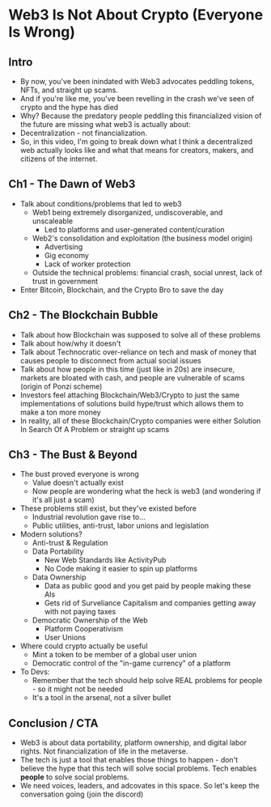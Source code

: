 # Web3 Is Not About Crypto (Everyone Is Wrong)
## Intro
- By now, you've been inindated with Web3 advocates peddling tokens, NFTs, and straight up scams.
- And if you're like me, you've been revelling in the crash we've seen of crypto and the hype has died
- Why? Because the predatory people peddling this financialized vision of the future are missing what web3 is actually about:
- Decentralization - not financialization.
- So, in this video, I'm going to break down what I think a decentralized web actually looks like and what that means for creators, makers, and citizens of the internet.

## Ch1 - The Dawn of Web3
- Talk about conditions/problems that led to web3
	- Web1 being extremely disorganized, undiscoverable, and unscaleable
		- Led to platforms and user-generated content/curation
	- Web2's consolidation and exploitation (the business model origin)
		- Advertising
		- Gig economy
		- Lack of worker protection
	- Outside the technical problems: financial crash, social unrest, lack of trust in government
- Enter Bitcoin, Blockchain, and the Crypto Bro to save the day

## Ch2 - The Blockchain Bubble
- Talk about how Blockchain was supposed to solve all of these problems
- Talk about how/why it doesn't
- Talk about Technocratic over-reliance on tech and mask of money that causes people to disconnect from actual social issues
- Talk about how people in this time (just like in 20s) are insecure, markets are bloated with cash, and people are vulnerable of scams (origin of Ponzi scheme)
- Investors feel attaching Blockchain/Web3/Crypto to just the same implementations of solutions build hype/trust which allows them to make a ton more money
- In reality, all of these Blockchain/Crypto companies were either Solution In Search Of A Problem or straight up scams

## Ch3 - The Bust & Beyond
- The bust proved everyone is wrong
	- Value doesn't actually exist
	- Now people are wondering what the heck is web3 (and wondering if it's all just a scam)
- These problems still exist, but they've existed before
	- Industrial revolution gave rise to...
	- Public utilities, anti-trust, labor unions and legislation
- Modern solutions?
	- Anti-trust & Regulation
	- Data Portability
		- New Web Standards like ActivityPub
		- No Code making it easier to spin up platforms
	- Data Ownership
		- Data as public good and you get paid by people making these AIs
		- Gets rid of Surveliance Capitalism and companies getting away with not paying taxes
	- Democratic Ownership of the Web
		- Platform Cooperativism
		- User Unions
- Where could crypto actually be useful
	- Mint a token to be member of a global user union
	- Democratic control of the "in-game currency" of a platform
- To Devs:
	- Remember that the tech should help solve REAL problems for people - so it might not be needed
	- It's a tool in the arsenal, not a silver bullet

## Conclusion / CTA
- Web3 is about data portability, platform ownership, and digital labor rights. Not financialization of life in the metaverse.
- The tech is just a tool that enables those things to happen - don't believe the hype that this tech will solve social problems. Tech enables **people** to solve social problems.
- We need voices, leaders, and adcovates in this space. So let's keep the conversation going (join the discord)
